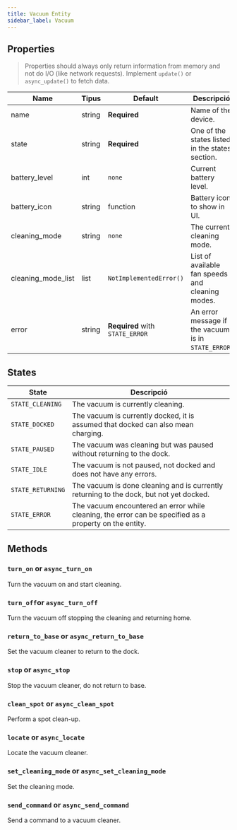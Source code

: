 ```yaml
---
title: Vacuum Entity
sidebar_label: Vacuum
---
```


## Properties

> Properties should always only return information from memory and not do I/O (like network requests). Implement `update()` or `async_update()` to fetch data.

| Name                 | Tipus  | Default                         | Descripció                                          |
| -------------------- | ------ | ------------------------------- | --------------------------------------------------- |
| name                 | string | **Required**                    | Name of the device.                                 |
| state                | string | **Required**                    | One of the states listed in the states section.     |
| battery_level        | int    | `none`                          | Current battery level.                              |
| battery_icon         | string | function                        | Battery icon to show in UI.                         |
| cleaning_mode        | string | `none`                          | The current cleaning mode.                          |
| cleaning_mode_list | list   | `NotImplementedError()`         | List of available fan speeds and cleaning modes.    |
| error                | string | **Required** with `STATE_ERROR` | An error message if the vacuum is in `STATE_ERROR`. |

## States

| State             | Descripció                                                                                              |
| ----------------- | ------------------------------------------------------------------------------------------------------- |
| `STATE_CLEANING`  | The vacuum is currently cleaning.                                                                       |
| `STATE_DOCKED`    | The vacuum is currently docked, it is assumed that docked can also mean charging.                       |
| `STATE_PAUSED`    | The vacuum was cleaning but was paused without returning to the dock.                                   |
| `STATE_IDLE`      | The vacuum is not paused, not docked and does not have any errors.                                      |
| `STATE_RETURNING` | The vacuum is done cleaning and is currently returning to the dock, but not yet docked.                 |
| `STATE_ERROR`     | The vacuum encountered an error while cleaning, the error can be specified as a property on the entity. |

## Methods

### `turn_on` or `async_turn_on`

Turn the vacuum on and start cleaning.

### `turn_off`or `async_turn_off`

Turn the vacuum off stopping the cleaning and returning home.

### `return_to_base` or `async_return_to_base`

Set the vacuum cleaner to return to the dock.

### `stop` or `async_stop`

Stop the vacuum cleaner, do not return to base.

### `clean_spot` or `async_clean_spot`

Perform a spot clean-up.

### `locate` or `async_locate`

Locate the vacuum cleaner.

### `set_cleaning_mode` or `async_set_cleaning_mode`

Set the cleaning mode.

### `send_command` or `async_send_command`

Send a command to a vacuum cleaner.